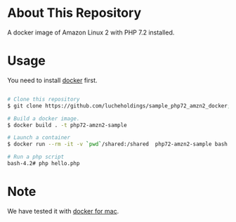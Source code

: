 # About This Repository

A docker image of Amazon Linux 2 with PHP 7.2 installed.

# Usage

You need to install [docker](https://www.docker.com/community-edition) first.

```bash

# Clone this repository
$ git clone https://github.com/lucheholdings/sample_php72_amzn2_docker; cd sample_php72_amzn2_docker

# Build a docker image.
$ docker build . -t php72-amzn2-sample

# Launch a container
$ docker run --rm -it -v `pwd`/shared:/shared  php72-amzn2-sample bash

# Run a php script
bash-4.2# php hello.php

```

# Note

We have tested it with [docker for mac](https://www.docker.com/docker-mac).
